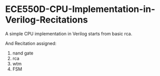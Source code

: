 # ECE550D-CPU-Implementation-in-Verilog-Recitations
A simple CPU implementation in Verilog starts from basic rca.


And Recitation assigned:
1. nand gate
2. rca
3. wtm
4. FSM
